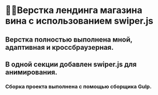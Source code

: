 # 📍🍷Верстка лендинга магазина вина с использованием swiper.js
## Верстка полностью выполнена мной, адаптивная и кроссбраузерная.
## В одной секции добавлен swiper.js для анимирования.
### Сборка проекта выполнена с помощью сборщика Gulp.
